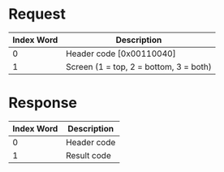 # Request

| Index Word | Description                            |
|------------|----------------------------------------|
| 0          | Header code \[0x00110040\]             |
| 1          | Screen (1 = top, 2 = bottom, 3 = both) |

# Response

| Index Word | Description |
|------------|-------------|
| 0          | Header code |
| 1          | Result code |